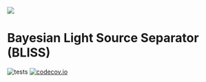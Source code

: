 ![](http://portal.nersc.gov/project/dasrepo/celeste/sample_sky.jpg)


Bayesian Light Source Separator (BLISS)
========
![tests](https://github.com/applied-bayes/bliss/workflows/tests/badge.svg)
[![codecov.io](https://codecov.io/gh/applied-bayes/bliss/branch/master/graphs/badge.svg?branch=master&token=Jgzv0gn3rA)](http://codecov.io/github/applied-bayes/bliss?branch=master)
